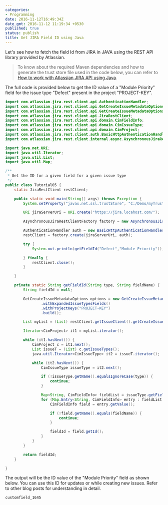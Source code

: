 ```yaml
---
categories:
- Programming
date: 2016-11-12T16:49:34Z
date_gmt: 2016-11-12 11:19:34 +0530
published: true
status: publish
title: Get JIRA Field ID using Java
---
```


Let's see how to fetch the field Id from JIRA in JAVA using the REST API library provided by Atlassian.

> To know about the required Maven dependencies and how to generate the trust store file used in the code below, you can refer to [How to work with Atlassian JIRA API using Java](/how-to-work-with-atlassian-jira-api-using-java/).

The full code is provided below to get the ID value of a "Module Priority" field for the issue type "Defect" present in the project "PROJECT-KEY".

```java
import com.atlassian.jira.rest.client.api.AuthenticationHandler;
import com.atlassian.jira.rest.client.api.GetCreateIssueMetadataOptions;
import com.atlassian.jira.rest.client.api.GetCreateIssueMetadataOptionsBuilder;
import com.atlassian.jira.rest.client.api.JiraRestClient;
import com.atlassian.jira.rest.client.api.domain.CimFieldInfo;
import com.atlassian.jira.rest.client.api.domain.CimIssueType;
import com.atlassian.jira.rest.client.api.domain.CimProject;
import com.atlassian.jira.rest.client.auth.BasicHttpAuthenticationHandler;
import com.atlassian.jira.rest.client.internal.async.AsynchronousJiraRestClientFactory;

import java.net.URI;
import java.util.Iterator;
import java.util.List;
import java.util.Map;

/**
 * Get the ID for a given field for a given issue type
 */
public class Tutorial05 {
    static JiraRestClient restClient;

    public static void main(String[] args) throws Exception {
        System.setProperty("javax.net.ssl.trustStore", "C:/Demo/myTrustStore");

        URI jiraServerUri = URI.create("https://jira.locahost.com/");

        AsynchronousJiraRestClientFactory factory = new AsynchronousJiraRestClientFactory();

        AuthenticationHandler auth = new BasicHttpAuthenticationHandler("username", "password");
        restClient = factory.create(jiraServerUri, auth);

        try {
            System.out.println(getFieldId("Defect","Module Priority"));

        } finally {
            restClient.close();
        }

    }

    private static String getFieldId(String type, String fieldName) {
        String fieldId = null;

        GetCreateIssueMetadataOptions options = new GetCreateIssueMetadataOptionsBuilder()
                .withExpandedIssueTypesFields()
                .withProjectKeys("PROJECT-KEY")
                .build();

        List myList = (List) restClient.getIssueClient().getCreateIssueMetadata(options).claim();

        Iterator<CimProject> it1 = myList.iterator();

        while (it1.hasNext()) {
            CimProject c = it1.next();
            List issueT = (List) c.getIssueTypes();
            java.util.Iterator<CimIssueType> it2 = issueT.iterator();

            while (it2.hasNext()) {
                CimIssueType issueType = it2.next();

                if (!issueType.getName().equalsIgnoreCase(type)) {
                    continue;
                }

                Map<String, CimFieldInfo> fieldList = issueType.getFields();
                for (Map.Entry<String, CimFieldInfo> entry : fieldList.entrySet()) {
                    CimFieldInfo field = entry.getValue();

                    if (!field.getName().equals(fieldName)) {
                        continue;
                    }

                    fieldId = field.getId();
                }
            }
        }

        return fieldId;
    }

}
```


The output will be the ID value of the "Module Priority" field as shown below. You can use this ID for updates or while creating new issues. Refer to other blog posts for understanding in detail.

```
customfield_1645
```
